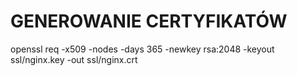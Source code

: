 # GENEROWANIE CERTYFIKATÓW
openssl req -x509 -nodes -days 365 -newkey rsa:2048 -keyout ssl/nginx.key -out ssl/nginx.crt
